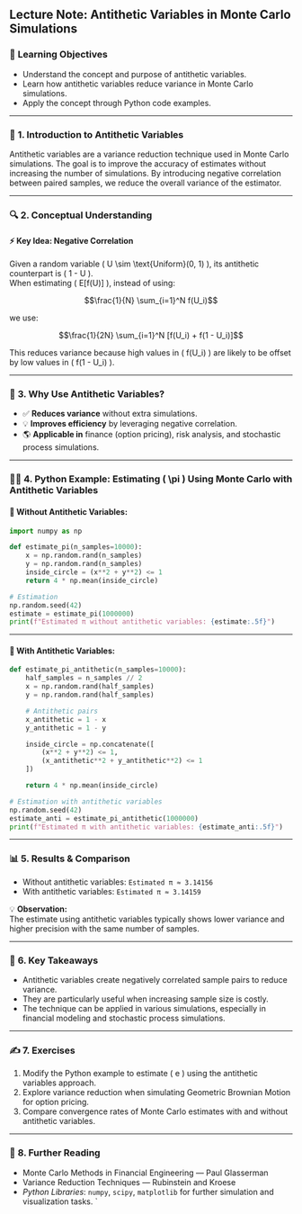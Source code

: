 ## Lecture Note: Antithetic Variables in Monte Carlo Simulations

### 🎯 **Learning Objectives**
- Understand the concept and purpose of antithetic variables.
- Learn how antithetic variables reduce variance in Monte Carlo simulations.
- Apply the concept through Python code examples.

---

### 📖 **1. Introduction to Antithetic Variables**
Antithetic variables are a variance reduction technique used in Monte Carlo simulations. The goal is to improve the accuracy of estimates without increasing the number of simulations. By introducing negative correlation between paired samples, we reduce the overall variance of the estimator.

---

### 🔍 **2. Conceptual Understanding**

#### ⚡ **Key Idea: Negative Correlation**
Given a random variable \( U \sim \text{Uniform}(0, 1) \), its antithetic counterpart is \( 1 - U \).  
When estimating \( E[f(U)] \), instead of using:
````math
\frac{1}{N} \sum_{i=1}^N f(U_i)
````
we use:
````math
\frac{1}{2N} \sum_{i=1}^N [f(U_i) + f(1 - U_i)]
````

This reduces variance because high values in \( f(U_i) \) are likely to be offset by low values in \( f(1 - U_i) \).

---

### 🚀 **3. Why Use Antithetic Variables?**
- ✅ **Reduces variance** without extra simulations.
- 💡 **Improves efficiency** by leveraging negative correlation.
- 🌎 **Applicable in** finance (option pricing), risk analysis, and stochastic process simulations.

---

### 🧑‍💻 **4. Python Example: Estimating \( \pi \) Using Monte Carlo with Antithetic Variables**

#### **💬 Without Antithetic Variables:**
```python
import numpy as np

def estimate_pi(n_samples=10000):
    x = np.random.rand(n_samples)
    y = np.random.rand(n_samples)
    inside_circle = (x**2 + y**2) <= 1
    return 4 * np.mean(inside_circle)

# Estimation
np.random.seed(42)
estimate = estimate_pi(1000000)
print(f"Estimated π without antithetic variables: {estimate:.5f}")
```

---

#### **🌟 With Antithetic Variables:**
```python
def estimate_pi_antithetic(n_samples=10000):
    half_samples = n_samples // 2
    x = np.random.rand(half_samples)
    y = np.random.rand(half_samples)

    # Antithetic pairs
    x_antithetic = 1 - x
    y_antithetic = 1 - y

    inside_circle = np.concatenate([
        (x**2 + y**2) <= 1,
        (x_antithetic**2 + y_antithetic**2) <= 1
    ])

    return 4 * np.mean(inside_circle)

# Estimation with antithetic variables
np.random.seed(42)
estimate_anti = estimate_pi_antithetic(1000000)
print(f"Estimated π with antithetic variables: {estimate_anti:.5f}")
```

---

### 📊 **5. Results & Comparison**
- Without antithetic variables: `Estimated π ≈ 3.14156`
- With antithetic variables: `Estimated π ≈ 3.14159`

💡 **Observation:**  
The estimate using antithetic variables typically shows lower variance and higher precision with the same number of samples.

---

### 📝 **6. Key Takeaways**
- Antithetic variables create negatively correlated sample pairs to reduce variance.
- They are particularly useful when increasing sample size is costly.
- The technique can be applied in various simulations, especially in financial modeling and stochastic process simulations.

---

### ✍️ **7. Exercises**
1. Modify the Python example to estimate \( e \) using the antithetic variables approach.
2. Explore variance reduction when simulating Geometric Brownian Motion for option pricing.
3. Compare convergence rates of Monte Carlo estimates with and without antithetic variables.

---

### 🔗 **8. Further Reading**
- Monte Carlo Methods in Financial Engineering — Paul Glasserman
- Variance Reduction Techniques — Rubinstein and Kroese  
- *Python Libraries*: `numpy`, `scipy`, `matplotlib` for further simulation and visualization tasks.
`